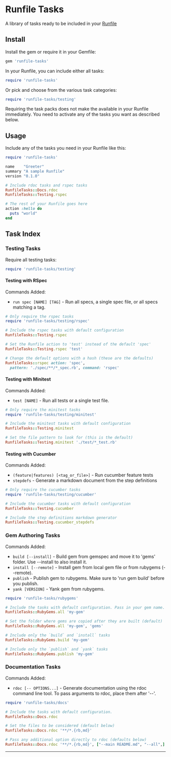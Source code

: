 Runfile Tasks
==================================================

A library of tasks ready to be included in your [Runfile]

Install
--------------------------------------------------

Install the gem or require it in your Gemfile:

```ruby
gem 'runfile-tasks'
```

In your Runfile, you can include either all tasks:

```ruby
require 'runfile-tasks'
```

Or pick and choose from the various task categories:

```ruby
require 'runfile-tasks/testing'
```


Requiring the task packs does not make the available in your Runfile 
immediately. You need to activate any of the tasks you want as described 
below.


Usage
--------------------------------------------------


Include any of the tasks you need in your Runfile like this:

```ruby
require 'runfile-tasks'

name    "Greeter"
summary "A sample Runfile"
version "0.1.0"

# Include rdoc tasks and rspec tasks
RunfileTasks::Docs.rdoc
RunfileTasks::Testing.rspec

# The rest of your Runfile goes here
action :hello do
  puts "world"
end

```


Task Index
--------------------------------------------------

### Testing Tasks

Require all testing tasks:

```ruby
require 'runfile-tasks/testing'
```

#### Testing with RSpec

Commands Added:

- `run spec [NAME] [TAG]` - Run all specs, a single spec file, or all specs 
  matching a tag.

```ruby
# Only require the rspec tasks
require 'runfile-tasks/testing/rspec'

# Include the rspec tasks with default configuration
RunfileTasks::Testing.rspec

# Set the Runfile action to 'test' instead of the default 'spec'
RunfileTasks::Testing.rspec 'test'

# Change the default options with a hash (these are the defaults)
RunfileTasks::rspec action: 'spec', 
  pattern: './spec/**/*_spec.rb', command: 'rspec'

```


#### Testing with Minitest

Commands Added:

- `test [NAME]` - Run all tests or a single test file.

```ruby
# Only require the minitest tasks
require 'runfile-tasks/testing/minitest'

# Include the minitest tasks with default configuration
RunfileTasks::Testing.minitest

# Set the file pattern to look for (this is the default)
RunfileTasks::Testing.minitest './test/*_test.rb'

```

#### Testing with Cucumber

Commands Added:

- `(feature|features) [<tag_or_file>]` - Run cucumber feature tests
- `stepdefs` - Generate a markdown document from the step definitions

```ruby
# Only require the cucumber tasks
require 'runfile-tasks/testing/cucumber'

# Include the cucumber tasks with default configuration
RunfileTasks::Testing.cucumber

# Include the step definitions markdown generator
RunfileTasks::Testing.cucumber_stepdefs
```


### Gem Authoring Tasks

Commands Added:

- `build [--install]` - Build gem from gemspec and move it to 'gems' folder. 
   Use --install to also install it.
- `install [--remote]` - Install gem from local gem file or from rubygems 
   (--remote).
- `publish` - Publish gem to rubygems. Make sure to 'run gem build' before 
   you publish.
- `yank [VERSION]` - Yank gem from rubygems.


```ruby
require 'runfile-tasks/rubygems'

# Include the tasks with default configuration. Pass in your gem name.
RunfileTasks::RubyGems.all 'my-gem'

# Set the folder where gems are copied after they are built (default)
RunfileTasks::RubyGems.all 'my-gem', 'gems'

# Include only the `build` and `install` tasks
RunfileTasks::RubyGems.build 'my-gem'

# Include only the `publish` and `yank` tasks
RunfileTasks::RubyGems.publish 'my-gem'
```


### Documentation Tasks

Commands Added:

- `rdoc [-- OPTIONS...]` - Generate documentation using the rdoc command 
  line tool. To pass arguments to rdoc, place them after '--'.


```ruby
require 'runfile-tasks/docs'

# Include the tasks with default configuration.
RunfileTasks::Docs.rdoc

# Set the files to be considered (default below)
RunfileTasks::Docs.rdoc '**/*.{rb,md}'

# Pass any additional option directly to rdoc (defaults below)
RunfileTasks::Docs.rdoc '**/*.{rb,md}', ["--main README.md", "--all",]
```


---
[Runfile]: https://github.com/DannyBen/runfile
[random cat]: http://thecatapi.com/api/images/get
